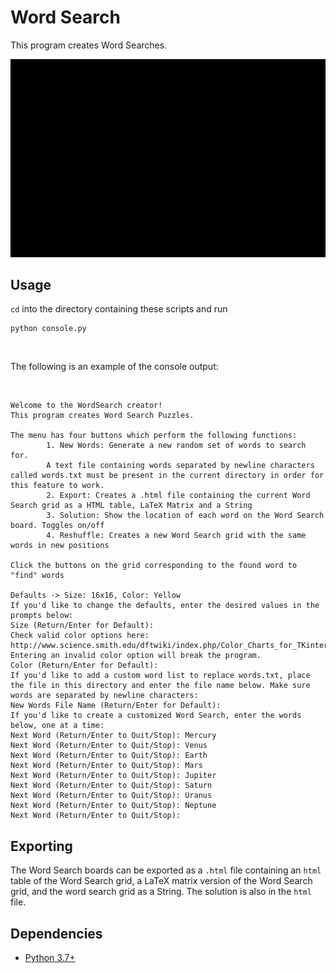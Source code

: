 # Word Search

This program creates Word Searches.

<img src="Documentation/wordsearch.gif" alt="Word Search Demo" />

## Usage

`cd` into the directory containing these scripts and run
<br>

```
python console.py
```

<br>

The following is an example of the console output:

<br>

```
Welcome to the WordSearch creator!
This program creates Word Search Puzzles.

The menu has four buttons which perform the following functions:
        1. New Words: Generate a new random set of words to search for.
        A text file containing words separated by newline characters called words.txt must be present in the current directory in order for this feature to work.
        2. Export: Creates a .html file containing the current Word Search grid as a HTML table, LaTeX Matrix and a String
        3. Solution: Show the location of each word on the Word Search board. Toggles on/off
        4. Reshuffle: Creates a new Word Search grid with the same words in new positions

Click the buttons on the grid corresponding to the found word to "find" words

Defaults -> Size: 16x16, Color: Yellow
If you'd like to change the defaults, enter the desired values in the prompts below:
Size (Return/Enter for Default):
Check valid color options here: http://www.science.smith.edu/dftwiki/index.php/Color_Charts_for_TKinter
Entering an invalid color option will break the program.
Color (Return/Enter for Default):
If you'd like to add a custom word list to replace words.txt, place the file in this directory and enter the file name below. Make sure words are separated by newline characters:
New Words File Name (Return/Enter for Default):
If you'd like to create a customized Word Search, enter the words below, one at a time:
Next Word (Return/Enter to Quit/Stop): Mercury
Next Word (Return/Enter to Quit/Stop): Venus
Next Word (Return/Enter to Quit/Stop): Earth
Next Word (Return/Enter to Quit/Stop): Mars
Next Word (Return/Enter to Quit/Stop): Jupiter
Next Word (Return/Enter to Quit/Stop): Saturn
Next Word (Return/Enter to Quit/Stop): Uranus
Next Word (Return/Enter to Quit/Stop): Neptune
Next Word (Return/Enter to Quit/Stop):
```

## Exporting

The Word Search boards can be exported as a `.html` file containing an `html` table of the Word Search grid, a LaTeX matrix version of the Word Search grid, and the word search grid as a String. The solution is also in the `html` file.

## Dependencies

* [Python 3.7+](https://www.python.org/)